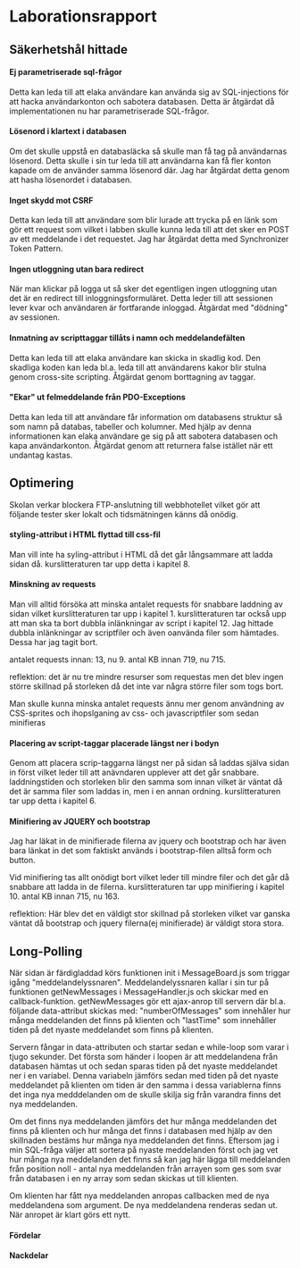 Laborationsrapport
==================

Säkerhetshål hittade
--------------------
#### Ej parametriserade sql-frågor
Detta kan leda till att elaka användare kan använda sig av SQL-injections för att hacka användarkonton och sabotera databasen.
Detta är åtgärdat då implementationen nu har parametriserade SQL-frågor. 
   
#### Lösenord i klartext i databasen
Om det skulle uppstå en databasläcka så skulle man få tag på användarnas lösenord.
Detta skulle i sin tur leda till att användarna kan få fler konton kapade om de använder samma lösenord där.
Jag har åtgärdat detta genom att hasha lösenordet i databasen.

#### Inget skydd mot CSRF
Detta kan leda till att användare som blir lurade att trycka på en länk som gör ett request som vilket i labben skulle kunna leda till
att det sker en POST av ett meddelande i det requestet.
Jag har åtgärdat detta med Synchronizer Token Pattern.

#### Ingen utloggning utan bara redirect
När man klickar på logga ut så sker det egentligen ingen utloggning utan det är en redirect till inloggningsformuläret.
Detta leder till att sessionen lever kvar och användaren är fortfarande inloggad.
Åtgärdat med "dödning" av sessionen.

#### Inmatning av scripttaggar tillåts i namn och meddelandefälten
Detta kan leda till att elaka användare kan skicka in skadlig kod.
Den skadliga koden kan leda bl.a. leda till att användarens kakor blir stulna genom cross-site scripting.
Åtgärdat genom borttagning av taggar.
    
#### "Ekar" ut felmeddelande från PDO-Exceptions
Detta kan leda till att användare får information om databasens struktur så som namn på databas, tabeller och kolumner.
Med hjälp av denna informationen kan elaka användare ge sig på att sabotera databasen och kapa användarkonton.
Åtgärdat genom att returnera false istället när ett undantag kastas.


Optimering
----------
Skolan verkar blockera FTP-anslutning till webbhotellet vilket gör att följande tester sker lokalt och tidsmätningen känns då onödig.

#### styling-attribut i HTML flyttad till css-fil
Man vill inte ha syling-attribut i HTML då det går långsammare att ladda sidan då.
kurslitteraturen tar upp detta i kapitel 8.


#### Minskning av requests
Man vill alltid försöka att minska antalet requests för snabbare laddning av sidan vilket kurslitteraturen tar upp i kapitel 1.
kurslitteraturen tar också upp att man ska ta bort dubbla inlänkningar av script i kapitel 12.
Jag hittade dubbla inlänkningar av scriptfiler och även oanvända filer som hämtades. Dessa har jag tagit bort.

antalet requests innan: 13, nu 9.
antal KB innan 719, nu 715.

reflektion: det är nu tre mindre resurser som requestas men det blev ingen större skillnad på storleken då det inte var några större filer som togs bort.

Man skulle kunna minska antalet requests ännu mer genom användning av CSS-sprites och ihopslganing av css- och
javascriptfiler som sedan minifieras

#### Placering av script-taggar placerade längst ner i bodyn
Genom att placera scrip-taggarna längst ner på sidan så laddas själva sidan in först vilket leder till att anävndaren upplever att det går snabbare.
laddningstiden och storleken blir den samma som innan vilket är väntat då det är samma filer som laddas in, men i en annan ordning.
kurslitteraturen tar upp detta i kapitel 6.

#### Minifiering av JQUERY och bootstrap
Jag har läkat in de minifierade filerna av jquery och bootstrap och har även bara länkat in det som faktiskt används i
bootstrap-filen alltså form och button.

Vid minifiering tas allt onödigt bort vilket leder till mindre filer och det går då snabbare att ladda in de filerna.
kurslitteraturen tar upp minifiering i kapitel 10.
antal KB innan 715, nu 163.

reflektion: Här blev det en väldigt stor skillnad på storleken vilket var ganska väntat då bootstrap och jquery filerna(ej minifierade)
är väldigt stora stora.


Long-Polling
------------
När sidan är färdigladdad körs funktionen init i MessageBoard.js som triggar igång "meddelandelyssnaren".
Meddelandelyssnaren kallar i sin tur på funktionen getNewMessages i MessageHandler.js och skickar med en callback-funktion.
getNewMessages gör ett ajax-anrop till servern där bl.a. följande data-attribut skickas med:
"numberOfMessages" som innehåler hur många meddelanden det finns på klienten och "lastTime" som innehåller tiden på det nyaste meddelandet som finns på klienten.

Servern fångar in data-attributen och startar sedan e while-loop som varar i tjugo sekunder. Det första som händer i loopen är att meddelandena från databasen hämtas ut
och sedan sparas tiden på det nyaste meddelandet ner i en variabel. Denna variabeln jämförs sedan med tiden på det nyaste meddelandet på klienten om tiden är den samma i
dessa variablerna finns det inga nya medddelanden om de skulle skilja sig från varandra finns det nya meddelanden.

Om det finns nya meddelanden jämförs det hur många meddelanden det finns på klienten och hur många det finns i databasen med hjälp av den skillnaden bestäms hur många
nya meddelanden det finns. Eftersom jag i min SQL-fråga väljer att sortera på nyaste meddelanden först och jag vet hur många nya meddelanden det finns så kan jag här lägga
till meddelanden från position noll - antal nya meddelanden från arrayen som ges som svar från databasen i en ny array som sedan skickas ut till klienten.

Om klienten har fått nya meddelanden anropas callbacken med de nya meddelandena som argument. De nya meddelandena renderas sedan ut.
När anropet är klart görs ett nytt.

#### Fördelar

#### Nackdelar





